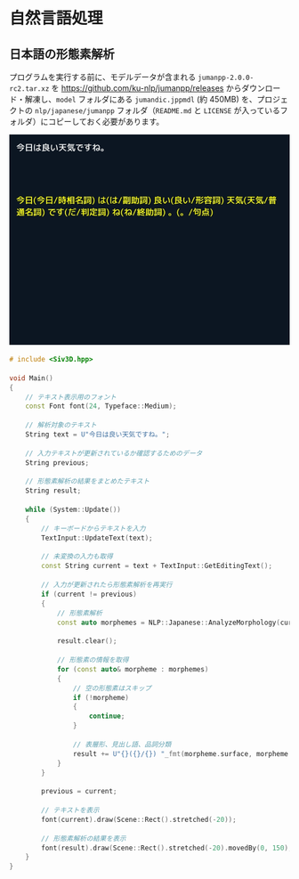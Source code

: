 
# 自然言語処理

## 日本語の形態素解析
プログラムを実行する前に、モデルデータが含まれる `jumanpp-2.0.0-rc2.tar.xz` を https://github.com/ku-nlp/jumanpp/releases からダウンロード・解凍し、`model` フォルダにある `jumandic.jppmdl` (約 450MB) を、プロジェクトの `nlp/japanese/jumanpp` フォルダ（`README.md` と `LICENSE` が入っているフォルダ）にコピーしておく必要があります。


![](https://github.com/Siv3D/siv3d.docs.images/blob/master/reference/nlp/ja-0.gif?raw=true)
```C++
# include <Siv3D.hpp>

void Main()
{
	// テキスト表示用のフォント
	const Font font(24, Typeface::Medium);

	// 解析対象のテキスト
	String text = U"今日は良い天気ですね。";
	
	// 入力テキストが更新されているか確認するためのデータ
	String previous;

	// 形態素解析の結果をまとめたテキスト
	String result;

	while (System::Update())
	{
		// キーボードからテキストを入力
		TextInput::UpdateText(text);

		// 未変換の入力も取得
		const String current = text + TextInput::GetEditingText();

		// 入力が更新されたら形態素解析を再実行
		if (current != previous)
		{
			// 形態素解析
			const auto morphemes = NLP::Japanese::AnalyzeMorphology(current);

			result.clear();

			// 形態素の情報を取得
			for (const auto& morpheme : morphemes)
			{
				// 空の形態素はスキップ
				if (!morpheme)
				{
					continue;
				}

				// 表層形、見出し語、品詞分類
				result += U"{}({}/{}) "_fmt(morpheme.surface, morpheme.surfaceBase, morpheme.wordSubClassID ? morpheme.wordSubClass : morpheme.wordClass);
			}
		}

		previous = current;

		// テキストを表示
		font(current).draw(Scene::Rect().stretched(-20));

		// 形態素解析の結果を表示
		font(result).draw(Scene::Rect().stretched(-20).movedBy(0, 150), Palette::Yellow);
	}
}
```
